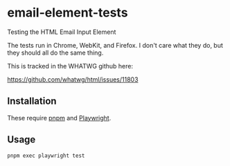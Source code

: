 # email-element-tests
Testing the HTML Email Input Element

The tests run in Chrome, WebKit, and Firefox. I don't care what they do, but they should all do the same thing.

This is tracked in the WHATWG github here:

https://github.com/whatwg/html/issues/11803

## Installation

These require [pnpm](https://pnpm.io/) and [Playwright](https://playwright.dev/).

## Usage

```
pnpm exec playwright test
```
